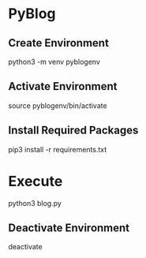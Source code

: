 # PyBlog

## Create Environment
python3 -m venv pyblogenv

## Activate Environment
source pyblogenv/bin/activate

## Install Required Packages
pip3 install -r requirements.txt

# Execute
python3 blog.py

## Deactivate Environment
deactivate
